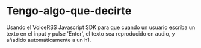 # Tengo-algo-que-decirte

Usando el VoiceRSS Javascript SDK para que cuando un usuario escriba un texto en el input y pulse 'Enter', el texto sea reproducido en audio, y añadido automáticamente a un h1.
